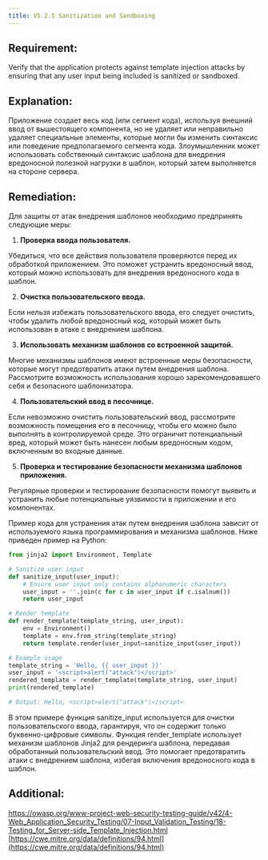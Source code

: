 ```yaml
---
title: V5.2.5 Sanitization and Sandboxing
---
```




## Requirement:

Verify that the application protects against template injection attacks by ensuring that any user input being included is sanitized or sandboxed.

## Explanation:

Приложение создает весь код (или сегмент кода), используя внешний ввод от вышестоящего компонента, но не удаляет или неправильно удаляет специальные элементы, которые могли бы изменить синтаксис или поведение предполагаемого сегмента кода.
Злоумышленник может использовать собственный синтаксис шаблона для внедрения вредоносной полезной нагрузки в шаблон, который затем выполняется на стороне сервера.

## Remediation:

Для защиты от атак внедрения шаблонов необходимо предпринять следующие меры:

1. **Проверка ввода пользователя.**

Убедиться, что все действия пользователя проверяются перед их обработкой приложением. Это поможет устранить вредоносный ввод, который можно использовать для внедрения вредоносного кода в шаблон.

2. **Очистка пользовательского ввода.**

Если нельзя избежать пользовательского ввода, его следует очистить, чтобы удалить любой вредоносный код, который может быть использован в атаке с внедрением шаблона.

3. **Использовать механизм шаблонов со встроенной защитой.**

Многие механизмы шаблонов имеют встроенные меры безопасности, которые могут предотвратить атаки путем внедрения шаблона. Рассмотрите возможность использования хорошо зарекомендовавшего себя и безопасного шаблонизатора.


4. **Пользовательский ввод в песочнице.**

Если невозможно очистить пользовательский ввод, рассмотрите возможность помещения его в песочницу, чтобы его можно было выполнять в контролируемой среде. Это ограничит потенциальный вред, который может быть нанесен любым вредоносным кодом, включенным во входные данные.


5. **Проверка и тестирование безопасности механизма шаблонов приложения.**

Регулярные проверки и тестирование безопасности помогут выявить и устранить любые потенциальные уязвимости в приложении и его компонентах.


Пример кода для устранения атак путем внедрения шаблона зависит от используемого языка программирования и механизма шаблонов. Ниже приведен пример на Python:


```python
from jinja2 import Environment, Template

# Sanitize user input
def sanitize_input(user_input):
    # Ensure user input only contains alphanumeric characters
    user_input = ''.join(c for c in user_input if c.isalnum())
    return user_input

# Render template
def render_template(template_string, user_input):
    env = Environment()
    template = env.from_string(template_string)
    return template.render(user_input=sanitize_input(user_input))

# Example usage
template_string = 'Hello, {{ user_input }}'
user_input = '<script>alert("attack")</script>'
rendered_template = render_template(template_string, user_input)
print(rendered_template)

# Output: Hello, <script>alert("attack")</script>


```


В этом примере функция sanitize_input используется для очистки пользовательского ввода, гарантируя, что он содержит только буквенно-цифровые символы. Функция render_template использует механизм шаблонов Jinja2 для рендеринга шаблона, передавая обработанный пользовательский ввод. Это помогает предотвратить атаки с внедрением шаблона, избегая включения вредоносного кода в шаблон.

## Additional:
https://owasp.org/www-project-web-security-testing-guide/v42/4-Web_Application_Security_Testing/07-Input_Validation_Testing/18-Testing_for_Server-side_Template_Injection.html
[https://cwe.mitre.org/data/definitions/94.html](https://cwe.mitre.org/data/definitions/94.html)




